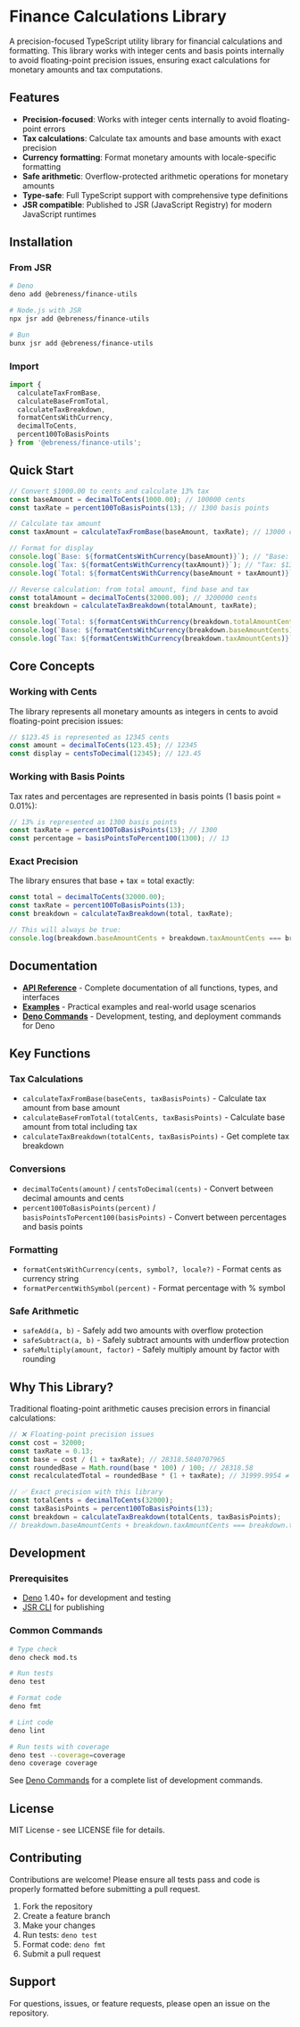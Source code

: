 # Finance Calculations Library

A precision-focused TypeScript utility library for financial calculations and formatting. This library works with integer cents and basis points internally to avoid floating-point precision issues, ensuring exact calculations for monetary amounts and tax computations.

## Features

- **Precision-focused**: Works with integer cents internally to avoid floating-point errors
- **Tax calculations**: Calculate tax amounts and base amounts with exact precision
- **Currency formatting**: Format monetary amounts with locale-specific formatting
- **Safe arithmetic**: Overflow-protected arithmetic operations for monetary amounts
- **Type-safe**: Full TypeScript support with comprehensive type definitions
- **JSR compatible**: Published to JSR (JavaScript Registry) for modern JavaScript runtimes

## Installation

### From JSR

```bash
# Deno
deno add @ebreness/finance-utils

# Node.js with JSR
npx jsr add @ebreness/finance-utils

# Bun
bunx jsr add @ebreness/finance-utils
```

### Import

```typescript
import {
  calculateTaxFromBase,
  calculateBaseFromTotal,
  calculateTaxBreakdown,
  formatCentsWithCurrency,
  decimalToCents,
  percent100ToBasisPoints
} from '@ebreness/finance-utils';
```

## Quick Start

```typescript
// Convert $1000.00 to cents and calculate 13% tax
const baseAmount = decimalToCents(1000.00); // 100000 cents
const taxRate = percent100ToBasisPoints(13); // 1300 basis points

// Calculate tax amount
const taxAmount = calculateTaxFromBase(baseAmount, taxRate); // 13000 cents

// Format for display
console.log(`Base: ${formatCentsWithCurrency(baseAmount)}`); // "Base: $1,000.00"
console.log(`Tax: ${formatCentsWithCurrency(taxAmount)}`); // "Tax: $130.00"
console.log(`Total: ${formatCentsWithCurrency(baseAmount + taxAmount)}`); // "Total: $1,130.00"

// Reverse calculation: from total amount, find base and tax
const totalAmount = decimalToCents(32000.00); // 3200000 cents
const breakdown = calculateTaxBreakdown(totalAmount, taxRate);

console.log(`Total: ${formatCentsWithCurrency(breakdown.totalAmountCents)}`); // "Total: $32,000.00"
console.log(`Base: ${formatCentsWithCurrency(breakdown.baseAmountCents)}`); // "Base: $28,318.58"
console.log(`Tax: ${formatCentsWithCurrency(breakdown.taxAmountCents)}`); // "Tax: $3,681.42"
```

## Core Concepts

### Working with Cents

The library represents all monetary amounts as integers in cents to avoid floating-point precision issues:

```typescript
// $123.45 is represented as 12345 cents
const amount = decimalToCents(123.45); // 12345
const display = centsToDecimal(12345); // 123.45
```

### Working with Basis Points

Tax rates and percentages are represented in basis points (1 basis point = 0.01%):

```typescript
// 13% is represented as 1300 basis points
const taxRate = percent100ToBasisPoints(13); // 1300
const percentage = basisPointsToPercent100(1300); // 13
```

### Exact Precision

The library ensures that base + tax = total exactly:

```typescript
const total = decimalToCents(32000.00);
const taxRate = percent100ToBasisPoints(13);
const breakdown = calculateTaxBreakdown(total, taxRate);

// This will always be true:
console.log(breakdown.baseAmountCents + breakdown.taxAmountCents === breakdown.totalAmountCents); // true
```

## Documentation

- **[API Reference](docs/api-reference.md)** - Complete documentation of all functions, types, and interfaces
- **[Examples](docs/examples.md)** - Practical examples and real-world usage scenarios
- **[Deno Commands](docs/deno-commands.md)** - Development, testing, and deployment commands for Deno

## Key Functions

### Tax Calculations

- `calculateTaxFromBase(baseCents, taxBasisPoints)` - Calculate tax amount from base amount
- `calculateBaseFromTotal(totalCents, taxBasisPoints)` - Calculate base amount from total including tax
- `calculateTaxBreakdown(totalCents, taxBasisPoints)` - Get complete tax breakdown

### Conversions

- `decimalToCents(amount)` / `centsToDecimal(cents)` - Convert between decimal amounts and cents
- `percent100ToBasisPoints(percent)` / `basisPointsToPercent100(basisPoints)` - Convert between percentages and basis points

### Formatting

- `formatCentsWithCurrency(cents, symbol?, locale?)` - Format cents as currency string
- `formatPercentWithSymbol(percent)` - Format percentage with % symbol

### Safe Arithmetic

- `safeAdd(a, b)` - Safely add two amounts with overflow protection
- `safeSubtract(a, b)` - Safely subtract amounts with underflow protection
- `safeMultiply(amount, factor)` - Safely multiply amount by factor with rounding

## Why This Library?

Traditional floating-point arithmetic causes precision errors in financial calculations:

```typescript
// ❌ Floating-point precision issues
const cost = 32000;
const taxRate = 0.13;
const base = cost / (1 + taxRate); // 28318.5840707965
const roundedBase = Math.round(base * 100) / 100; // 28318.58
const recalculatedTotal = roundedBase * (1 + taxRate); // 31999.9954 ≠ 32000

// ✅ Exact precision with this library
const totalCents = decimalToCents(32000);
const taxBasisPoints = percent100ToBasisPoints(13);
const breakdown = calculateTaxBreakdown(totalCents, taxBasisPoints);
// breakdown.baseAmountCents + breakdown.taxAmountCents === breakdown.totalAmountCents (always true)
```

## Development

### Prerequisites

- [Deno](https://deno.land/) 1.40+ for development and testing
- [JSR CLI](https://jsr.io/docs/publishing-packages) for publishing

### Common Commands

```bash
# Type check
deno check mod.ts

# Run tests
deno test

# Format code
deno fmt

# Lint code
deno lint

# Run tests with coverage
deno test --coverage=coverage
deno coverage coverage
```

See [Deno Commands](docs/deno-commands.md) for a complete list of development commands.

## License

MIT License - see LICENSE file for details.

## Contributing

Contributions are welcome! Please ensure all tests pass and code is properly formatted before submitting a pull request.

1. Fork the repository
2. Create a feature branch
3. Make your changes
4. Run tests: `deno test`
5. Format code: `deno fmt`
6. Submit a pull request

## Support

For questions, issues, or feature requests, please open an issue on the repository.